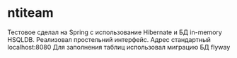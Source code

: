 # ntiteam
Тестовое сделал на Spring с использование Hibernate и БД in-memory HSQLDB.
Реализовал простельний интерфейс. Адрес стандартный localhost:8080
Для заполнения таблиц использовал миграцию БД flyway
